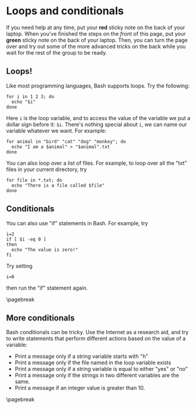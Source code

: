 # Loops and conditionals

If you need help at any time, put your **red** sticky note on the back of your 
laptop. When you've finished the steps on the _front_ of this page, put your 
**green** sticky note on the back of your laptop. Then, you can turn the page 
over and try out some of the more advanced tricks on the back while you wait 
for the rest of the group to be ready.              

## Loops!

Like most programming languages, Bash supports loops. Try the following:

```
for i in 1 2 3; do
  echo "$i"
done
```

Here `i` is the loop variable, and to access the value of the variable
we put a dollar sign before it: `$i`. There's nothing special about `i`, we 
can name our variable whatever we want. For example:

```
for animal in "bird" "cat" "dog" "monkey"; do
  echo "I am a $animal" > "$animal".txt
done                                                          
```

You can also loop over a list of files. For example, to loop over all the "txt"
files in your current directory, try

```
for file in *.txt; do
  echo "There is a file called $file"
done
```

## Conditionals

You can also use "if" statements in Bash. For example, try

```
i=2
if [ $i -eq 0 ]
then 
  echo "The value is zero!"
fi
```

Try setting 

```
i=0
```

then run the "if" statement again.


\pagebreak

## More conditionals

Bash conditionals can be tricky. Use the Internet as a research aid, and 
try to write statements that perform different actions based on the value
of a variable:

* Print a message only if a string variable starts with "h"
* Print a message only if the file named in the loop variable exists
* Print a message only if a string variable is equal to either "yes" or "no"
* Print a message only if the strings in two different variables are the same.
* Print a message if an integer value is greater than 10. 

\pagebreak                                                                      

